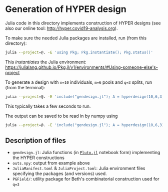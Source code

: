 # Generation of HYPER design

Julia code in this directory implements construction of HYPER designs
(see also our online tool: http://hyper.covid19-analysis.org).

To make sure the needed Julia packages are installed, run (from this directory):

```bash
julia --project=@. -E 'using Pkg; Pkg.instantiate(); Pkg.status()'
```

This *instantiates* the Julia environment: https://julialang.github.io/Pkg.jl/v1/environments/#Using-someone-else's-project

To generate a design with `n=10` individuals, `m=6` pools and `q=3` splits, run (from the terminal):

```bash
julia --project=@. -E 'include("gendesign.jl"); A = hyperdesign(10,6,3);'
```

This typically takes a few seconds to run.

The output can be saved to be read in by numpy using

```bash
julia --project=@. -E 'include("gendesign.jl"); A = hyperdesign(10,6,3); using NPZ; npzwrite("outs.npy",A)'
```

## Description of files

+ `gendesign.jl`: Julia functions (in [`Pluto.jl`](https://github.com/fonsp/Pluto.jl) notebook form) implementing the HYPER constructions
+ `outs.npy`: output from example above
+ `JuliaManifest.toml` & `JuliaProject.toml`: Julia environment files specifying the packages (and versions) used.
+ `PGField/`: utility package for Beth's combinatorial construction used for `q=3`